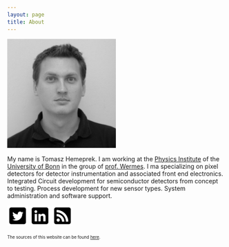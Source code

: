 ```yaml
---
layout: page
title: About
---
```


<img style="width: 50%; margin-left: auto; margin-right: auto" src="/assets/HemperekTomaszBW.jpg">

My name is Tomasz Hemeprek. I am working at the [Physics Institute](http://www.pi.uni-bonn.de/) of the [University of Bonn](http://www.uni-bonn.de/) in the group of [prof. Wermes](http://pixel.physik.uni-bonn.de/). 
I ma specializing on pixel detectors for detector instrumentation and associated front end electronics. Integrated Circuit development for semiconductor detectors from concept to testing. Process development for new sensor types. System administration and software support.


<a style="display:inline-block; vertical-align:bottom;" href="https://twitter.com/themperek"><img  style="margin:0 0 0 0;" src="/public/twitter-3-48.png"/></a>
<a style="display:inline-block; vertical-align:bottom;"  href="http://linkedin.com/in/hemperek"><img  style="margin:0 0 0 0;" src="/public/linkedin-3-48.png"/></a>
<a style="display:inline-block; vertical-align:bottom;"  href="{{ site.url }}/atom.xml"><img  style="margin:0 0 0 0;" src="/public/rss-3-48.png"/></a></p>


<sub><sup>The sources of this website can be found [here](https://github.com/themperek/themperek.github.io).</sup></sub>

